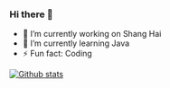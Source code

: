 ### Hi there 👋

- 🔭 I’m currently working on Shang Hai
- 🌱 I’m currently learning Java
- ⚡ Fun fact: Coding

[![Github stats](https://github-readme-stats.vercel.app/api?username=ting97&show_icons=true&include_all_commits=true)](https://github.com/ting97/github-readme-stats)
